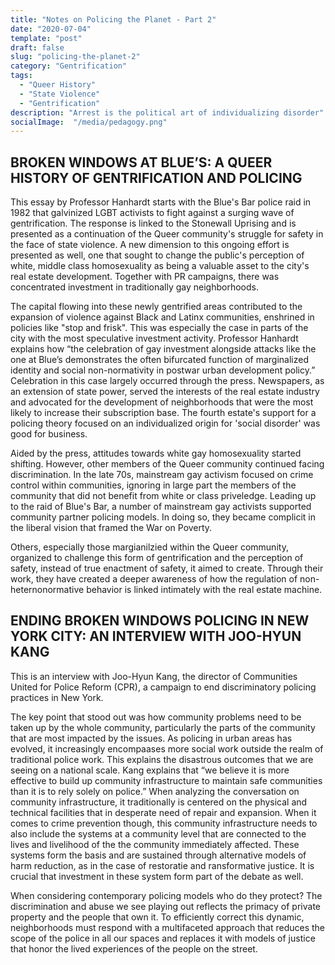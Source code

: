 ```yaml
---
title: "Notes on Policing the Planet - Part 2"
date: "2020-07-04"
template: "post"
draft: false
slug: "policing-the-planet-2"
category: "Gentrification"
tags:
  - "Queer History"
  - "State Violence" 
  - "Gentrification"
description: "Arrest is the political art of individualizing disorder"
socialImage:  "/media/pedagogy.png"
---
```


## BROKEN WINDOWS AT BLUE’S: A QUEER HISTORY OF GENTRIFICATION AND POLICING

This essay by Professor Hanhardt starts with the Blue's Bar police raid in 1982 that galvinized LGBT activists to fight against a surging  wave of gentrification. The response is linked to the Stonewall Uprising and is presented as a continuation of the Queer community's struggle for safety in the face of state violence. A new dimension to this ongoing effort is presented as well, one that sought to change the public's perception of white, middle class homosexuality as being a valuable asset to the city's real estate development. Together with PR campaigns, there was concentrated investment in traditionally gay neighborhoods. 

The capital flowing into these newly gentrified areas contributed to the expansion of violence against Black and Latinx communities, enshrined in policies like "stop and frisk". This was especially the case in parts of the city with the most speculative investment activity. Professor Hanhardt explains how “the celebration of gay investment alongside attacks like the one at Blue’s demonstrates the often bifurcated function of marginalized identity and social non-normativity in postwar urban development policy.” Celebration in this case largely occurred through the press. Newspapers, as an extension of state power, served the interests of the real estate industry and advocated for the development of neighborhoods that were the most likely to increase their subscription base. The fourth estate's support for a policing theory focused on an individualized origin for 'social disorder' was good for business.  

Aided by the press, attitudes towards white gay homosexuality started shifting. However, other members of the Queer community continued facing discrimination. In the late 70s, mainstream gay activism focused on crime control within communities, ignoring in large part the members of the community that did not benefit from white or class priveledge. Leading up to the raid of Blue's Bar, a number of mainstream gay activists supported community partner policing models. In doing so, they became complicit in the liberal vision that framed the War on Poverty. 

Others, especially those margianilzied within the Queer community, organized to challenge this form of gentrification and the perception of safety, instead of true enactment of safety, it aimed to create. Through their work, they have created a deeper awareness of how the regulation of non-heternonormative behavior is linked intimately with the real estate machine. 


## ENDING BROKEN WINDOWS POLICING IN NEW YORK CITY: AN INTERVIEW WITH JOO-HYUN KANG

This is an interview with Joo-Hyun Kang, the director of Communities United for Police Reform (CPR), a campaign to end discriminatory policing practices in New York. 

The key point that stood out was how community problems need to be taken up by the whole community, particularly the parts of the community that are most impacted by the issues. As policing in urban areas has evolved, it increasingly encompaases more social work outside the realm of traditional police work. This explains the disastrous outcomes that we are seeing on a national scale. Kang explains that “we believe it is more effective to build up community infrastructure to maintain safe communities than it is to rely solely on police.” When analyzing the conversation on community infrastructure, it traditionally is centered on the physical and technical facilities that in desperate need of repair and expansion. When it comes to crime prevention though, this community infrastructure needs to also include the systems at a community level that are connected to the lives and livelihood of the the community immediately affected. These systems form the basis and are sustained through alternative models of harm reduction, as in the case of restoratie and ransformative justice. It is crucial that investment in these system form part of the debate as well. 

When considering contemporary policing models who do they protect? The discrimination and abuse we see playing out reflects the primacy of private property and the people that own it. To efficiently correct this dynamic, neighborhoods must respond with a multifaceted approach that reduces the scope of the police in all our spaces and replaces it with models of justice that honor the lived experiences of the people on the street.